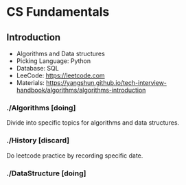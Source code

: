 # CS Fundamentals

## Introduction
- Algorithms and Data structures
- Picking Language: Python
- Database: SQL
- LeeCode: https://leetcode.com
- Materials: https://yangshun.github.io/tech-interview-handbook/algorithms/algorithms-introduction

### ./Algorithms [doing]

Divide into specific topics for algorithms and data structures.

### ./History [discard]
Do leetcode practice by recording specific date.

### ./DataStructure [doing]

